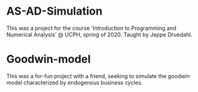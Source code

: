 # AS-AD-Simulation
This was a project for the course 'Introduction to Programming and Numerical Analysis' @ UCPH, spring of 2020. Taught by Jeppe Druedahl.

# Goodwin-model
This was a for-fun project with a friend, seeking to simulate the goodwin model characterized by endogenous business cycles.
